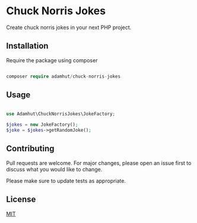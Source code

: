 # Chuck Norris Jokes

Create chuck norris jokes in your next PHP project.

## Installation

Require the package using composer

```php

composer require adamhut/chuck-norris-jokes

```

## Usage

```php
    
use Adamhut\ChuckNorrisJokes\JokeFactory;    

$jokes = new JokeFactory();
$joke = $jokes->getRandomJoke();

```


## Contributing
Pull requests are welcome. For major changes, please open an issue first to discuss what you would like to change.

Please make sure to update tests as appropriate.

## License
[MIT](./LICENSE.md)